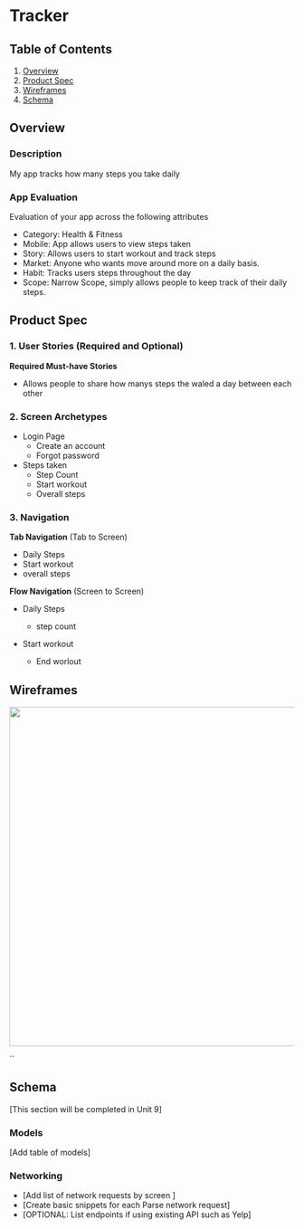 # Tracker

## Table of Contents
1. [Overview](#Overview)
1. [Product Spec](#Product-Spec)
1. [Wireframes](#Wireframes)
2. [Schema](#Schema)

## Overview
### Description
My app tracks how many steps you take daily

### App Evaluation
Evaluation of your app across the following attributes
- Category: Health & Fitness
- Mobile: App allows users to view steps taken
- Story: Allows users to start workout and track steps
- Market: Anyone who wants move around more on a daily basis.
- Habit: Tracks users steps throughout the day 
- Scope: Narrow Scope, simply allows people to keep track of their daily steps.

## Product Spec

### 1. User Stories (Required and Optional)

**Required Must-have Stories**

*    Allows people to share how manys steps the waled a day between each other




### 2. Screen Archetypes

* Login Page
   * Create an account
   * Forgot password
* Steps taken
   * Step Count
   * Start workout
   * Overall steps


### 3. Navigation

**Tab Navigation** (Tab to Screen)

* Daily Steps 
* Start workout
* overall steps

**Flow Navigation** (Screen to Screen)

* Daily Steps
   * step count
   
* Start workout
   * End worlout
   

## Wireframes


<img src="Track_Sketch" width=600>

``
## Schema 
[This section will be completed in Unit 9]
### Models
[Add table of models]
### Networking
- [Add list of network requests by screen ]
- [Create basic snippets for each Parse network request]
- [OPTIONAL: List endpoints if using existing API such as Yelp]
